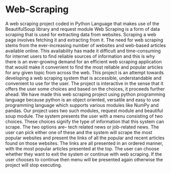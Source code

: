 # Web-Scraping
A web scraping project coded in Python Language that makes use of the BeautifulSoup library and request module
Web Scraping is a form of data scraping that is used for extracting data from websites. Scraping a web page involves fetching it and extracting from it. The need for web scraping stems from the ever-increasing number of websites and web-based articles available online. This availability has made it difficult and time-consuming for internet users to find reliable sources of information and this is why there is an ever-growing demand for an efficient web scraping application that would make it convenient to find the most reliable and popular articles for any given topic from across the web. This project is an attempt towards developing a web scraping system that is accessible, understandable and convenient to use for the user. The project is interactive in the sense that it offers the user some choices and based on the choices, it proceeds further ahead. 
We have made this web scraping project using python programming language because python is an object oriented, versatile and easy to use programming language which supports various modules like NumPy and pandas. Our project uses two such modules, request module and beautiful soup module.
The system presents the user with a menu consisting of two choices. These choices signify the type of information that this system can scrape. The two options are– tech related news or job-related news. The user can pick either one of these and the system will scrape the most popular websites and present the links of all the popular and recent articles found on those websites. The links are all presented in an ordered manner, with the most popular articles presented at the top. The user can choose whether they want to exit the system or continue with web scraping. If the user chooses to continue then menu will be presented again otherwise the project will stop executing. 
